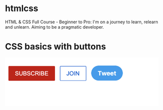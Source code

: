 # htmlcss
HTML &amp; CSS Full Course - Beginner to Pro: I'm on a journey to learn, relearn and unlearn. Aiming to be a pragmatic developer.

# CSS basics with buttons 
![Screenshot][buttons]

[buttons]: buttons.png